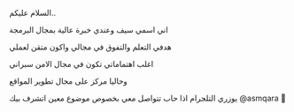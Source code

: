 السلام عليكم.. 

اني اسمي سيف وعندي خبرة عالية بمجال البرمجة

هدفي التعلم والتفوق في مجالي واكون متقن لعملي

اغلب اهتماماتي تكون في مجال الامن سبراني

وحاليا مركز على مجال تطوير المواقع

يوزري التلجرام اذا حاب تتواصل معي بخصوص موضوع معين اتشرف بيك @asmqara
💜 
